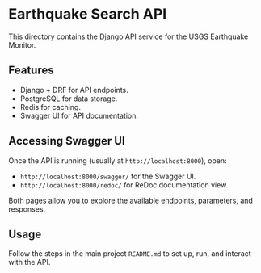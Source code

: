 # Earthquake Search API

This directory contains the Django API service for the USGS Earthquake Monitor.

## Features
- Django + DRF for API endpoints.
- PostgreSQL for data storage.
- Redis for caching.
- Swagger UI for API documentation.

## Accessing Swagger UI

Once the API is running (usually at `http://localhost:8000`), open:
- `http://localhost:8000/swagger/` for the Swagger UI.
- `http://localhost:8000/redoc/` for ReDoc documentation view.

Both pages allow you to explore the available endpoints, parameters, and responses.

## Usage

Follow the steps in the main project `README.md` to set up, run, and interact with the API.
